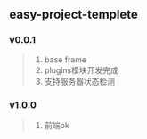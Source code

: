 ## easy-project-templete

###  v0.0.1
> 1. base frame
> 2. plugins模块开发完成
> 3. 支持服务器状态检测

###  v1.0.0
> 1. 前端ok